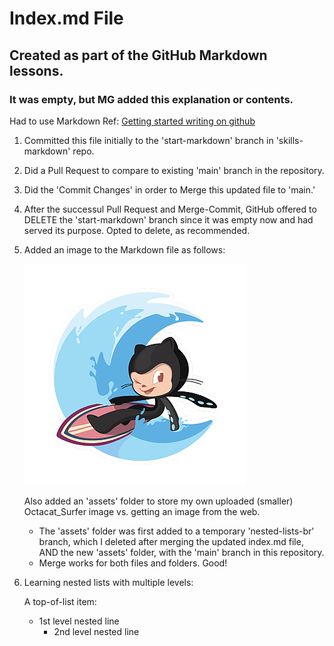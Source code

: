 # Index.md File
## Created as part of the GitHub Markdown lessons.
### It was empty, but MG added this explanation or contents.
Had to use Markdown Ref: [Getting started writing on github](https://github.com/github/docs/blob/main/content/get-started/writing-on-github/getting-started-with-writing-and-formatting-on-github/basic-writing-and-formatting-syntax.md)

1) Committed this file initially to the 'start-markdown' branch in 'skills-markdown' repo.
2) Did a Pull Request to compare to existing 'main' branch in the repository.
3) Did the 'Commit Changes' in order to Merge this updated file to 'main.'
4) After the successul Pull Request and Merge-Commit, GitHub offered to DELETE
   the 'start-markdown' branch since it was empty now and had served its
   purpose.  Opted to delete, as recommended.

5) Added an image to the Markdown file as follows:
 
   ![Image of Octacat_Surfer](/assets/Octacat_Surfer.png)
   <!-- ![Image of Yaktocat](https://octodex.github.com/images/surftocat.png) -->

   Also added an 'assets' folder to store my own uploaded (smaller) Octacat_Surfer image vs. getting an image from the web.  
   - The 'assets' folder was first added to a temporary 'nested-lists-br' branch, which I deleted after merging the updated index.md file, AND the
    new 'assets' folder, with the 'main' branch in this repository.
    - Merge works for both files and folders.  Good!
      
7) Learning nested lists with multiple levels:
     
   A top-of-list item:  
   - 1st level nested line
        - 2nd level nested line 
